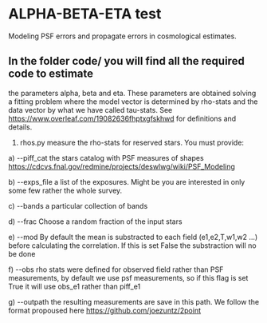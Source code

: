 # ALPHA-BETA-ETA test

  Modeling PSF errors and propagate errors in cosmological estimates.

## In the folder code/ you will find all the required code to estimate
   the parameters alpha, beta and eta.  These parameters are obtained
   solving a fitting problem where the model vector is determined by
   rho-stats and the data vector by what we have called tau-stats. See
   https://www.overleaf.com/19082636fhptxgfskhwd for definitions and
   details.

   1) rhos.py measure the rho-stats for reserved stars. You must
   provide:

   a) --piff_cat the stars catalog with PSF measures of shapes
   https://cdcvs.fnal.gov/redmine/projects/deswlwg/wiki/PSF_Modeling

   b) --exps_file a list of the exposures. Might be you are interested
   in only some few rather the whole survey.

   c) --bands a particular collection of bands

   d) --frac Choose a random fraction of the input stars

   e) --mod By default the mean is substracted to each field
   (e1,e2,T,w1,w2 ...)  before calculating the correlation. If this is
   set False the substraction will no be done

   f) --obs rho stats were defined for observed field rather than PSF
   measurements, by default we use psf measurements, so if this flag
   is set True it will use obs_e1 rather than piff_e1

   g) --outpath the resulting measurements are save in this path. We
   follow the format propoused here https://github.com/joezuntz/2point